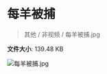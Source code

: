 # 每羊被捕

> 其他 / 非视频 / 每羊被捕.jpg

**文件大小**: 139.48 KB

<img src="https://file.hsyhx.top/video/其他/非视频/每羊被捕.jpg"  alt="每羊被捕.jpg" />